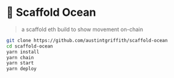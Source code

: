 # 🌊 Scaffold Ocean

> a scaffold eth build to show movement on-chain 

```bash
git clone https://github.com/austintgriffith/scaffold-ocean
cd scaffold-ocean
yarn install
yarn chain
yarn start 
yarn deploy
```


